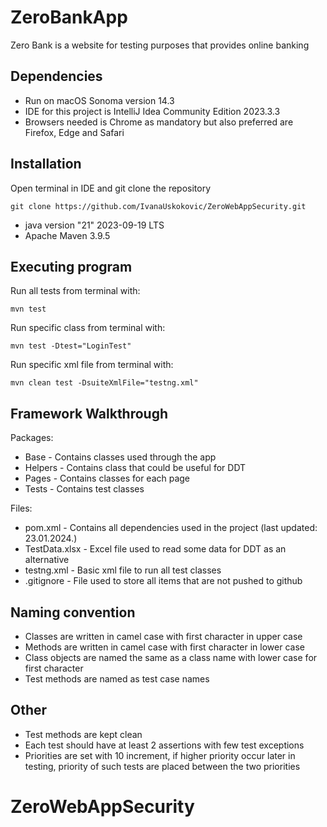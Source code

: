 # ZeroBankApp

Zero Bank is a website for testing purposes that provides online banking

## Dependencies
* Run on macOS Sonoma version 14.3
* IDE for this project is IntelliJ Idea Community Edition 2023.3.3
* Browsers needed is Chrome as mandatory but also preferred are Firefox, Edge and Safari

## Installation

Open terminal in IDE and git clone the repository

```
git clone https://github.com/IvanaUskokovic/ZeroWebAppSecurity.git
```
* java version "21" 2023-09-19 LTS
* Apache Maven 3.9.5

## Executing program
Run all tests from terminal with: 
```
mvn test
```
Run specific class from terminal with: 
```
mvn test -Dtest="LoginTest"
```
Run specific xml file from terminal with:
```
mvn clean test -DsuiteXmlFile="testng.xml"
```
## Framework Walkthrough
Packages:
* Base - Contains classes used through the app
* Helpers - Contains class that could be useful for DDT
* Pages - Contains classes for each page
* Tests - Contains test classes

Files:
* pom.xml - Contains all dependencies used in the project (last updated: 23.01.2024.)
* TestData.xlsx - Excel file used to read some data for DDT as an alternative
* testng.xml - Basic xml file to run all test classes
* .gitignore - File used to store all items that are not pushed to github

## Naming convention
* Classes are written in camel case with first character in upper case
* Methods are written in camel case with first character in lower case
* Class objects are named the same as a class name with lower case for first character
* Test methods are named as test case names

## Other
* Test methods are kept clean
* Each test should have at least 2 assertions with few test exceptions
* Priorities are set with 10 increment, if higher priority occur later in testing, priority of such tests are placed between the two priorities
# ZeroWebAppSecurity
